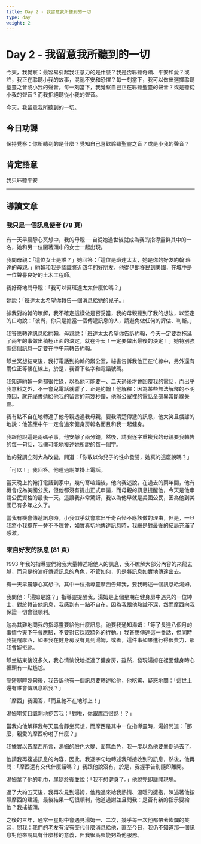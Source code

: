 ```yaml
---
title: Day 2 - 我留意我所聽到的一切
type: day
weight: 2
---
```


# Day 2 - 我留意我所聽到的一切

今天，我覺察：最容易引起我注意力的是什麼？我是否聆聽奇蹟、平安和愛？或許，我正在聆聽小我的故事，混亂不安和恐懼？每一刻當下，我可以做出選擇聆聽聖靈之音或小我的聲音。每一刻當下，我覺察自己正在聆聽聖靈的聲音？或是聽從小我的聲音？而我拒絕聽從小我的聲音。

今天，我留意我所聽到的一切。

## 今日功課

保持覺察：你所聽到的是什麼？覺知自己喜歡聆聽聖靈之音？或是小我的聲音？

## 肯定語意

我只聆聽平安

---

## 導讀文章

### 我只是一個訊息使者 (78 頁)

有一天早晨靜心冥想中，我的母親──自從她過世後就成為我的指導靈群其中的一名，她和另一位圍著頭巾的女士一起出現。

我問母親：「這位女士是誰？」她回答：「這位是班達太太，她是你的好友約翰˙班達的母親。」約翰和我是認識將近四年的好朋友，他從伊朗移民到美國，在城中是一位聲譽良好的土木工程師。

我好奇地問母親：「我可以幫班達太太什麼忙嗎？」

她說：「班達太太希望你轉告一個消息給她的兒子。」

據我對約翰的瞭解，我不確定這樣做是否妥當，我的母親聽到了我的想法，以堅定的口吻說：「彼尚，你只是擔當一個傳遞訊息的人，請避免做任何的評估、判斷。」

我答應轉達訊息給約翰，母親說：「班達太太希望你告訴約翰，今天一定要為拖延了兩年的事做出積極正面的決定，就在今天！一定要做出最後的決定！」她特別強調這個訊息一定要在中午前轉告約翰。

靜坐冥想結束後，我打電話到約翰的辦公室，祕書告訴我他正在忙線中，另外還有兩位正等候在線上，於是，我留下名字和電話號碼。

我知道約翰一向都很忙碌，以為他可能要一、二天過後才會回覆我的電話，而出乎我意料之外，不一會兒電話就響了，正是約翰！他解釋：因為某些無法解釋的不明原因，就在祕書遞給他我的留言的前幾秒鐘，他辦公室裡的電話全部異常斷線失靈。

我有點不自在地轉達了他母親透過我母親，要我清楚傳遞的訊息，他大笑且戲謔的地說：他答應中午一定會過來健身房報名而且和我一起健身。

我跟他說這是兩碼子事，他安靜了兩分鐘，然後，請我逐字重複我的母親要我轉告的每一句話，我儘可能地複述她所說的每一個字。

他的聲調立刻大為改變，問道：「你敢以你兒子的性命發誓，她真的這麼說嗎？」

「可以！」我回答。他道過謝並掛上電話。

當天晚上約翰打電話到家中，幾句寒喧話後，他向我述說，在過去的兩年間，他有機會成為美國公民，但他都沒有提出正式申請，而母親的訊息提醒他，今天是他申請公民資格的最後一天。這讓我非常驚訝，我以為他早就是美國公民，因為他到美國已有多年之久了。

當我有機會傳遞訊息時，小我似乎就會拿出千奇百怪不應該做的理由，但是，一旦我將小我擺在一旁不予理會，如實真切地傳達訊息時，我總是對最後的結局充滿了感激。

### 來自好友的訊息 (81 頁)

1993 年我的指導靈們給我大量轉述給他人的訊息，我不瞭解大部分內容的來龍去脈，而只是扮演好傳遞訊息的角色，不管如何，仍是將訊息如實地傳達出去。

有一天早晨靜心冥想中，其中一位指導靈摩西告知我，要我轉述一個訊息給湯姆。

我問他：「湯姆是誰？」指導靈提醒我，湯姆是上個星期在健身房中遇見的一位紳士，對於轉告他訊息，我感到有一點不自在，因為我跟他熟識不深，然而摩西向我保證一切會很順利。

勉為其難地問我的指導靈要給他什麼訊息，祂要我通知湯姆：「等了長達八個月的事情今天下午會應驗，不要對它採取額外的行動。」我答應傳達這一番話，但同時我提醒摩西，如果我在健身房沒有見到湯姆，或者，這件事如果進行得很費力，那我會婉拒祂。

靜坐結束後沒多久，我心情愉悅地抵達了健身房，雖然，發現湯姆在裡面健身時心裡頭有一點尷尬。

簡短寒暄幾句後，我告訴他有一個訊息要轉述給他，他吃驚、疑惑地問：「這世上還有誰會傳訊息給我？」

「摩西」我回答，「而且祂不在地球上！」

湯姆嘲笑且諷刺地挖苦我：「對啦，你跟摩西很熟！？」

當我向他解釋我每天晨會靜坐冥想，而摩西是其中一位指導靈時，湯姆問道：「那麼，親愛的摩西吩咐了什麼？」

我據實以告摩西所言，湯姆的臉色大變、面無血色，我一度以為他要暈倒過去了。

他請我再複述訊息的內容，因此，我逐字句地轉述我所接收到的訊息，然後，他再問：「摩西還有交代什麼話嗎？」我跟他說沒有，於是，我握手告別隨即離開。

湯姆拿了他的毛巾，尾隨於後並說：「我不想健身了。」他說完即離開現場。

過了大約五天後，我再次見到湯姆，他跑過來給我熱情、溫暖的擁抱，陳述著他按照摩西的建議，最後結果一切很順利，他道過謝並且問我：是否有新的指示要給他？我搖搖頭。

之後的三年，通常一星期中會遇見湯姆一、二次，幾乎每一次他都帶著燦爛的笑容，問我：我們的老友有沒有交代什麼消息給他，直至今日，我仍不知道那一個訊息對他來說具有什麼樣的意義，但我很高興能夠為他服務。
